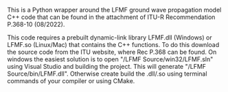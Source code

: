 This is a Python wrapper around the LFMF ground wave propagation model C++ code
that can be found in the attachment of ITU-R Recommendation P.368-10 (08/2022).

This code requires a prebuilt dynamic-link library LFMF.dll (Windows) or 
LFMF.so (Linux/Mac) that contains the C++ functions. To do this download the 
source code from the ITU website, where Rec P.368 can be found. On windows the 
easiest solution is to open "/LFMF Source/win32/LFMF.sln" using Visual Studio 
and building the project. This will generate "/LFMF Source/bin/LFMF.dll". 
Otherwise create build the .dll/.so using terminal commands of your compiler or 
using CMake.

